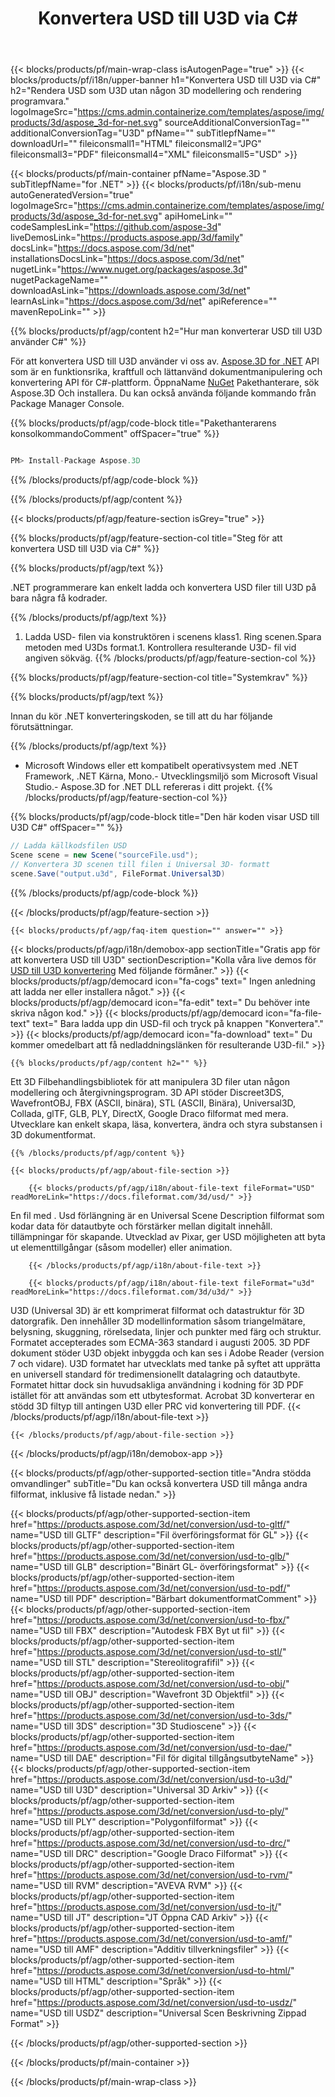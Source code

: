 ﻿---
title: Konvertera USD till U3D via C# 
weight: 530
url: /sv/net/conversion/usd-to-u3d/ 
description: Provkod för USD till U3D C# konvertering. Använd API exempelkod för sats USD filer till U3D konvertering inom VB.NET, Asp.NET eller någon .NET baserad program.
---
{{< blocks/products/pf/main-wrap-class isAutogenPage="true" >}}
{{< blocks/products/pf/i18n/upper-banner h1="Konvertera USD till U3D via C#" h2="Rendera USD som U3D utan någon 3D modellering och rendering programvara." logoImageSrc="https://cms.admin.containerize.com/templates/aspose/img/products/3d/aspose_3d-for-net.svg" sourceAdditionalConversionTag="" additionalConversionTag="U3D" pfName="" subTitlepfName="" downloadUrl="" fileiconsmall1="HTML" fileiconsmall2="JPG" fileiconsmall3="PDF" fileiconsmall4="XML" fileiconsmall5="USD" >}}

{{< blocks/products/pf/main-container pfName="Aspose.3D " subTitlepfName="for .NET" >}}
{{< blocks/products/pf/i18n/sub-menu autoGeneratedVersion="true" logoImageSrc="https://cms.admin.containerize.com/templates/aspose/img/products/3d/aspose_3d-for-net.svg" apiHomeLink="" codeSamplesLink="https://github.com/aspose-3d" liveDemosLink="https://products.aspose.app/3d/family" docsLink="https://docs.aspose.com/3d/net" installationsDocsLink="https://docs.aspose.com/3d/net" nugetLink="https://www.nuget.org/packages/aspose.3d" nugetPackageName="" downloadAsLink="https://downloads.aspose.com/3d/net" learnAsLink="https://docs.aspose.com/3d/net" apiReference="" mavenRepoLink="" >}}

{{% blocks/products/pf/agp/content h2="Hur man konverterar USD till U3D använder C#" %}}

 För att konvertera USD till U3D använder vi oss av.
 [Aspose.3D for .NET](https://products.aspose.com/3d/net) 
 API som är en funktionsrika, kraftfull och lättanvänd dokumentmanipulering och konvertering API för C#-plattform. ÖppnaName
 [NuGet](https://www.nuget.org/packages/aspose.3d) 
 Pakethanterare, sök
 Aspose.3D 
 Och installera. Du kan också använda följande kommando från Package Manager Console.

{{% blocks/products/pf/agp/code-block title="Pakethanterarens konsolkommandoComment" offSpacer="true" %}}

```cs

PM> Install-Package Aspose.3D


```

{{% /blocks/products/pf/agp/code-block %}}

{{% /blocks/products/pf/agp/content %}}

{{< blocks/products/pf/agp/feature-section isGrey="true" >}}

{{% blocks/products/pf/agp/feature-section-col title="Steg för att konvertera USD till U3D via C#" %}}

{{% blocks/products/pf/agp/text %}}

 .NET programmerare kan enkelt ladda och konvertera USD filer till U3D på bara några få kodrader.

{{% /blocks/products/pf/agp/text %}}

1. Ladda USD- filen via konstruktören i scenens klass1. Ring scenen.Spara metoden med U3Ds format.1. Kontrollera resulterande U3D- fil vid angiven sökväg.
{{% /blocks/products/pf/agp/feature-section-col %}}

{{% blocks/products/pf/agp/feature-section-col title="Systemkrav" %}}

{{% blocks/products/pf/agp/text %}}

 Innan du kör .NET konverteringskoden, se till att du har följande förutsättningar.

{{% /blocks/products/pf/agp/text %}}

- Microsoft Windows eller ett kompatibelt operativsystem med .NET Framework, .NET Kärna, Mono.- Utvecklingsmiljö som Microsoft Visual Studio.- Aspose.3D for .NET DLL refereras i ditt projekt.
{{% /blocks/products/pf/agp/feature-section-col %}}

{{% blocks/products/pf/agp/code-block title="Den här koden visar USD till U3D C#" offSpacer="" %}}

```cs
// Ladda källkodsfilen USD
Scene scene = new Scene("sourceFile.usd");
// Konvertera 3D scenen till filen i Universal 3D- formatt
scene.Save("output.u3d", FileFormat.Universal3D)

```

{{% /blocks/products/pf/agp/code-block %}}

{{< /blocks/products/pf/agp/feature-section >}}

    {{< blocks/products/pf/agp/faq-item question="" answer="" >}}
 

<!-- aboutfile Starts -->

{{< blocks/products/pf/agp/i18n/demobox-app sectionTitle="Gratis app för att konvertera USD till U3D" sectionDescription="Kolla våra live demos för [USD till U3D konvertering](https://products.aspose.app/3d/conversion/usd-to-u3d) Med följande förmåner." >}}
        {{< blocks/products/pf/agp/democard icon="fa-cogs" text=" Ingen anledning att ladda ner eller installera något." >}}
        {{< blocks/products/pf/agp/democard icon="fa-edit" text=" Du behöver inte skriva någon kod." >}}
        {{< blocks/products/pf/agp/democard icon="fa-file-text" text=" Bara ladda upp din USD-fil och tryck på knappen \"Konvertera\"." >}}
        {{< blocks/products/pf/agp/democard icon="fa-download" text=" Du kommer omedelbart att få nedladdningslänken för resulterande U3D-fil." >}}

    {{% blocks/products/pf/agp/content h2="" %}}

 Ett 3D Filbehandlingsbibliotek för att manipulera 3D filer utan någon modellering och återgivningsprogram. 3D API stöder Discreet3DS, WavefrontOBJ, FBX (ASCII, binära), STL (ASCII, Binära), Universal3D, Collada, glTF, GLB, PLY, DirectX, Google Draco filformat med mera. Utvecklare kan enkelt skapa, läsa, konvertera, ändra och styra substansen i 3D dokumentformat.



    {{% /blocks/products/pf/agp/content %}}

    {{< blocks/products/pf/agp/about-file-section >}}

        {{< blocks/products/pf/agp/i18n/about-file-text fileFormat="USD" readMoreLink="https://docs.fileformat.com/3d/usd/" >}}
En fil med . Usd förlängning är en Universal Scene Description filformat som kodar data för datautbyte och förstärker mellan digitalt innehåll. tillämpningar för skapande. Utvecklad av Pixar, ger USD möjligheten att byta ut elementtillgångar (såsom modeller) eller animation.

        {{< /blocks/products/pf/agp/i18n/about-file-text >}}

        {{< blocks/products/pf/agp/i18n/about-file-text fileFormat="u3d" readMoreLink="https://docs.fileformat.com/3d/u3d/" >}}
U3D (Universal 3D) är ett komprimerat filformat och datastruktur för 3D datorgrafik. Den innehåller 3D modellinformation såsom triangelmätare, belysning, skuggning, rörelsedata, linjer och punkter med färg och struktur. Formatet accepterades som ECMA-363 standard i augusti 2005. 3D PDF dokument stöder U3D objekt inbyggda och kan ses i Adobe Reader (version 7 och vidare). U3D formatet har utvecklats med tanke på syftet att upprätta en universell standard för tredimensionellt datalagring och datautbyte. Formatet hittar dock sin huvudsakliga användning i kodning för 3D PDF istället för att användas som ett utbytesformat. Acrobat 3D konverterar en stödd 3D filtyp till antingen U3D eller PRC vid konvertering till PDF.
        {{< /blocks/products/pf/agp/i18n/about-file-text >}}

    {{< /blocks/products/pf/agp/about-file-section >}}

{{< /blocks/products/pf/agp/i18n/demobox-app >}}

<!-- aboutfile Ends -->

{{< blocks/products/pf/agp/other-supported-section title="Andra stödda omvandlinger" subTitle="Du kan också konvertera USD till många andra filformat, inklusive få listade nedan." >}}

{{< blocks/products/pf/agp/other-supported-section-item href="https://products.aspose.com/3d/net/conversion/usd-to-gltf/" name="USD till GLTF" description="Fil överföringsformat för GL" >}}
{{< blocks/products/pf/agp/other-supported-section-item href="https://products.aspose.com/3d/net/conversion/usd-to-glb/" name="USD till GLB" description="Binärt GL- överföringsformat" >}}
{{< blocks/products/pf/agp/other-supported-section-item href="https://products.aspose.com/3d/net/conversion/usd-to-pdf/" name="USD till PDF" description="Bärbart dokumentformatComment" >}}
{{< blocks/products/pf/agp/other-supported-section-item href="https://products.aspose.com/3d/net/conversion/usd-to-fbx/" name="USD till FBX" description="Autodesk FBX Byt ut fil" >}}
{{< blocks/products/pf/agp/other-supported-section-item href="https://products.aspose.com/3d/net/conversion/usd-to-stl/" name="USD till STL" description="Stereolitografifil" >}}
{{< blocks/products/pf/agp/other-supported-section-item href="https://products.aspose.com/3d/net/conversion/usd-to-obj/" name="USD till OBJ" description="Wavefront 3D Objektfil" >}}
{{< blocks/products/pf/agp/other-supported-section-item href="https://products.aspose.com/3d/net/conversion/usd-to-3ds/" name="USD till 3DS" description="3D Studioscene" >}}
{{< blocks/products/pf/agp/other-supported-section-item href="https://products.aspose.com/3d/net/conversion/usd-to-dae/" name="USD till DAE" description="Fil för digital tillgångsutbyteName" >}}
{{< blocks/products/pf/agp/other-supported-section-item href="https://products.aspose.com/3d/net/conversion/usd-to-u3d/" name="USD till U3D" description="Universal 3D Arkiv" >}}
{{< blocks/products/pf/agp/other-supported-section-item href="https://products.aspose.com/3d/net/conversion/usd-to-ply/" name="USD till PLY" description="Polygonfilformat" >}}
{{< blocks/products/pf/agp/other-supported-section-item href="https://products.aspose.com/3d/net/conversion/usd-to-drc/" name="USD till DRC" description="Google Draco Filformat" >}}
{{< blocks/products/pf/agp/other-supported-section-item href="https://products.aspose.com/3d/net/conversion/usd-to-rvm/" name="USD till RVM" description="AVEVA RVM" >}}
{{< blocks/products/pf/agp/other-supported-section-item href="https://products.aspose.com/3d/net/conversion/usd-to-jt/" name="USD till JT" description="JT Öppna CAD Arkiv" >}}
{{< blocks/products/pf/agp/other-supported-section-item href="https://products.aspose.com/3d/net/conversion/usd-to-amf/" name="USD till AMF" description="Additiv tillverkningsfiler" >}}
{{< blocks/products/pf/agp/other-supported-section-item href="https://products.aspose.com/3d/net/conversion/usd-to-html/" name="USD till HTML" description="Språk" >}}
{{< blocks/products/pf/agp/other-supported-section-item href="https://products.aspose.com/3d/net/conversion/usd-to-usdz/" name="USD till USDZ" description="Universal Scen Beskrivning Zippad Format" >}}

{{< /blocks/products/pf/agp/other-supported-section >}}

{{< /blocks/products/pf/main-container >}}
    
{{< /blocks/products/pf/main-wrap-class >}}
